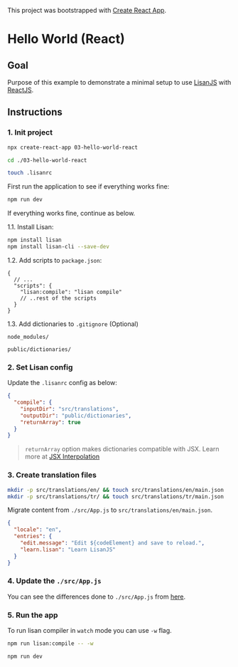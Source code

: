 This project was bootstrapped with [Create React App](https://github.com/facebook/create-react-app).

# Hello World (React)

## Goal

Purpose of this example to demonstrate a minimal setup
to use [LisanJS](https://lisanjs.com) with [ReactJS](https://reactjs.org).

## Instructions

### 1. Init project

```bash
npx create-react-app 03-hello-world-react

cd ./03-hello-world-react

touch .lisanrc
```

First run the application to see if everything works fine:

```bash
npm run dev
```

If everything works fine, continue as below.

1.1. Install Lisan:

```bash
npm install lisan
npm install lisan-cli --save-dev
```

1.2. Add scripts to `package.json`:

```jsonc
{
  // ...
  "scripts": {
    "lisan:compile": "lisan compile"
    // ..rest of the scripts
  }
}
```

1.3. Add dictionaries to `.gitignore` (Optional)

```text
node_modules/

public/dictionaries/
```

### 2. Set Lisan config

Update the `.lisanrc` config as below:

```json
{
  "compile": {
    "inputDir": "src/translations",
    "outputDir": "public/dictionaries",
    "returnArray": true
  }
}
```

> `returnArray` option makes dictionaries compatible with JSX.
> Learn more at [JSX Interpolation](https://lisanjs.com/docs/jsx-interpolation)

### 3. Create translation files

```bash
mkdir -p src/translations/en/ && touch src/translations/en/main.json
mkdir -p src/translations/tr/ && touch src/translations/tr/main.json
```

Migrate content from `./src/App.js` to `src/translations/en/main.json`.

```json
{
  "locale": "en",
  "entries": {
    "edit.message": "Edit ${codeElement} and save to reload.",
    "learn.lisan": "Learn LisanJS"
  }
}
```

### 4. Update the `./src/App.js`

You can see the differences done to `./src/App.js` from [here](https://github.com/lisanjs/examples/compare/10a53fe1c95953505e3b98dc7b98c2ca7d9a825c...master#diff-e04aae894b6a73814ff87c53ec4e42ce).

### 5. Run the app

To run lisan compiler in `watch` mode you can use `-w` flag.

```bash
npm run lisan:compile -- -w
```

```bash
npm run dev
```
